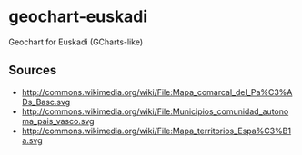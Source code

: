 geochart-euskadi
================

Geochart for Euskadi (GCharts-like)


Sources
-------

 * http://commons.wikimedia.org/wiki/File:Mapa_comarcal_del_Pa%C3%ADs_Basc.svg
 * http://commons.wikimedia.org/wiki/File:Municipios_comunidad_autonoma_pais_vasco.svg
 * http://commons.wikimedia.org/wiki/File:Mapa_territorios_Espa%C3%B1a.svg